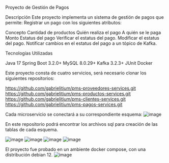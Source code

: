 Proyecto de Gestión de Pagos

Descripción
Este proyecto implementa un sistema de gestión de pagos que permite:
Registrar un pago con los siguientes atributos:

Concepto
Cantidad de productos
Quién realiza el pago
A quién se le paga
Monto
Estatus del pago
Verificar el estatus del pago.
Modificar el estatus del pago.
Notificar cambios en el estatus del pago a un tópico de Kafka.


Tecnologías Utilizadas

Java 17
Spring Boot 3.2.0+
MySQL 8.0.29+
Kafka 3.2.3+
JUnit
Docker

Este proyecto consta de cuatro servicios, será necesario clonar los siguientes repositorios:

https://github.com/gabrielitium/pms-proveedores-services.git
https://github.com/gabrielitium/pms-productos-services.git
https://github.com/gabrielitium/pms-clientes-services.git
https://github.com/gabrielitium/pms-pagos-services.git

Cada microservicio se conectará a su correspondiente esquema:
![image](https://github.com/user-attachments/assets/2e3071f9-3fc5-4f67-a99d-5e518cf088cc)

En este repositorio podrá encontrar los archivos sql para creación de las tablas de cada esquema.

![image](https://github.com/user-attachments/assets/d4c4fd5e-117b-4bef-a241-41d71252c73c)
![image](https://github.com/user-attachments/assets/d6457257-084f-4283-b522-15b5cf3c12be)
![image](https://github.com/user-attachments/assets/bc23465f-37a8-4a54-b0b2-66d720484b91)
![image](https://github.com/user-attachments/assets/6160660c-6506-442a-8c13-415937613e46)


El proyecto fue probado en un ambiente docker compose, con una distribución debian 12.
![image](https://github.com/user-attachments/assets/5fd53433-fbad-4082-9959-8bad0f521bd5)






